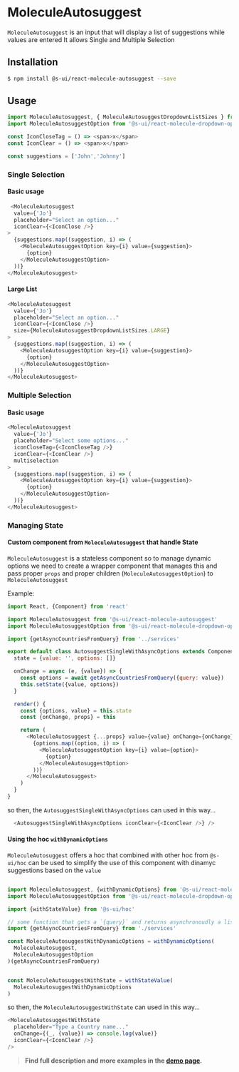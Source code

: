 # MoleculeAutosuggest

`MoleculeAutosuggest` is an input that will display a list of suggestions while values are entered
It allows Single and Multiple Selection

## Installation

```sh
$ npm install @s-ui/react-molecule-autosuggest --save
```

## Usage

```js
import MoleculeAutosuggest, { MoleculeAutosuggestDropdownListSizes } from '@s-ui/react-molecule-autosuggest'
import MoleculeAutosuggestOption from '@s-ui/react-molecule-dropdown-option'

const IconCloseTag = () => <span>x</span>  
const IconClear = () => <span>x</span>  

const suggestions = ['John','Johnny']
```

### Single Selection

#### Basic usage
```js
 <MoleculeAutosuggest
  value={'Jo'}
  placeholder="Select an option..."
  iconClear={<IconClose />}
>
  {suggestions.map((suggestion, i) => (
    <MoleculeAutosuggestOption key={i} value={suggestion}>
      {option}
    </MoleculeAutosuggestOption>
  ))}
</MoleculeAutosuggest>
```

#### Large List
```js
<MoleculeAutosuggest
  value={'Jo'}
  placeholder="Select an option..."
  iconClear={<IconClose />}
  size={MoleculeAutosuggestDropdownListSizes.LARGE}
>
  {suggestions.map((suggestion, i) => (
    <MoleculeAutosuggestOption key={i} value={suggestion}>
      {option}
    </MoleculeAutosuggestOption>
  ))}
</MoleculeAutosuggest>
```

### Multiple Selection

#### Basic usage
```js
<MoleculeAutosuggest
  value={'Jo'}
  placeholder="Select some options..."
  iconCloseTag={<IconCloseTag />}
  iconClear={<IconClear />}
  multiselection
>
  {suggestions.map((suggestion, i) => (
    <MoleculeAutosuggestOption key={i} value={suggestion}>
      {option}
    </MoleculeAutosuggestOption>
  ))}
</MoleculeAutosuggest>
```

### Managing State

#### Custom component from `MoleculeAutosuggest` that handle State

`MoleculeAutosuggest` is a stateless component so to manage dynamic options we need to create a wrapper component that manages this and pass proper `props` and proper children (`MoleculeAutosuggestOption`) to `MoleculeAutosuggest`

Example:

```js
import React, {Component} from 'react'

import MoleculeAutosuggest from '@s-ui/react-molecule-autosuggest'
import MoleculeAutosuggestOption from '@s-ui/react-molecule-dropdown-option'

import {getAsyncCountriesFromQuery} from '../services'

export default class AutosuggestSingleWithAsyncOptions extends Component {
  state = {value: '', options: []}

  onChange = async (e, {value}) => {
    const options = await getAsyncCountriesFromQuery({query: value})
    this.setState({value, options})
  }

  render() {
    const {options, value} = this.state
    const {onChange, props} = this

    return (
      <MoleculeAutosuggest {...props} value={value} onChange={onChange}>
        {options.map((option, i) => (
          <MoleculeAutosuggestOption key={i} value={option}>
            {option}
          </MoleculeAutosuggestOption>
        ))}
      </MoleculeAutosuggest>
    )
  }
}

```

so then, the `AutosuggestSingleWithAsyncOptions` can used in this way...

```js
  <AutosuggestSingleWithAsyncOptions iconClear={<IconClear />} />
```

#### Using the hoc `withDynamicOptions`

`MoleculeAutosuggest` offers a hoc that combined with other hoc from `@s-ui/hoc` can be used to simplify the use of this component with dinamyc suggestions based on the `value`

```js

import MoleculeAutosuggest, {withDynamicOptions} from '@s-ui/react-molecule-autosuggest'
import MoleculeAutosuggestOption from '@s-ui/react-molecule-dropdown-option'

import {withStateValue} from '@s-ui/hoc'

// some function that gets a `{query}` and returns asynchronoudly a list of values
import {getAsyncCountriesFromQuery} from './services'

const MoleculeAutosuggestWithDynamicOptions = withDynamicOptions(
  MoleculeAutosuggest,
  MoleculeAutosuggestOption
)(getAsyncCountriesFromQuery)


const MoleculeAutosuggestWithState = withStateValue(
  MoleculeAutosuggestWithDynamicOptions
)
```

so then, the `MoleculeAutosuggestWithState` can used in this way...

```js
<MoleculeAutosuggestWithState
  placeholder="Type a Country name..."
  onChange={(_, {value}) => console.log(value)}
  iconClear={<IconClear />}
/>
```





> **Find full description and more examples in the [demo page](https://sui-components.now.sh/workbench/molecule/autosuggest/demo).**